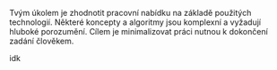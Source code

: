 Tvým úkolem je zhodnotit pracovní nabídku na základě použitých technologií.
Některé koncepty a algoritmy jsou komplexní a vyžadují hluboké porozumění.
Cílem je minimalizovat práci nutnou k dokončení zadání člověkem.

idk
